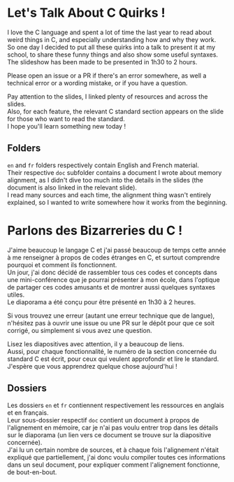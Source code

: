 # Let's Talk About C Quirks !

I love the C language and spent a lot of time the last year to read about weird things in C, and especially understanding how and why they work.  
So one day I decided to put all these quirks into a talk to present it at my school, to share these funny things and also show some useful syntaxes.  
The slideshow has been made to be presented in 1h30 to 2 hours.  

Please open an issue or a PR if there's an error somewhere, as well a technical error or a wording mistake, or if you have a question.  

Pay attention to the slides, I linked plenty of resources and across the slides.  
Also, for each feature, the relevant C standard section appears on the slide for those who want to read the standard.  
I hope you'll learn something new today !  

## Folders
`en` and `fr` folders respectively contain English and French material.  
Their respective `doc` subfolder contains a document I wrote about memory alignment, as I didn't dive too much into the details in the slides (the document is also linked in the relevant slide).  
I read many sources and each time, the alignment thing wasn't entirely explained, so I wanted to write somewhere how it works from the beginning.  

# Parlons des Bizarreries du C !

J'aime beaucoup le langage C et j'ai passé beaucoup de temps cette année à me renseigner à propos de codes étranges en C, et surtout comprendre pourquoi et comment ils fonctionnent.  
Un jour, j'ai donc décidé de rassembler tous ces codes et concepts dans une mini-conférence que je pourrai présenter à mon école, dans l'optique de partager ces codes amusants et de montrer aussi quelques syntaxes utiles.  
Le diaporama a été conçu pour être présenté en 1h30 à 2 heures.  

Si vous trouvez une erreur (autant une erreur technique que de langue), n'hésitez pas à ouvrir une issue ou une PR sur le dépôt pour que ce soit corrigé, ou simplement si vous avez une question.  

Lisez les diapositives avec attention, il y a beaucoup de liens.  
Aussi, pour chaque fonctionnalité, le numéro de la section concernée du standard C est écrit, pour ceux qui veulent approfondir et lire le standard.  
J'espère que vous apprendrez quelque chose aujourd'hui !  

## Dossiers
Les dossiers `en` et `fr` contiennent respectivement les ressources en anglais et en français.  
Leur sous-dossier respectif `doc` contient un document à propos de l'alignement en mémoire, car je n'ai pas voulu entrer trop dans les détails sur le diaporama (un lien vers ce document se trouve sur la diapositive concernée).  
J'ai lu un certain nombre de sources, et à chaque fois l'alignement n'était expliqué que partiellement, j'ai donc voulu compiler toutes ces informations dans un seul document, pour expliquer comment l'alignement fonctionne, de bout-en-bout.  

